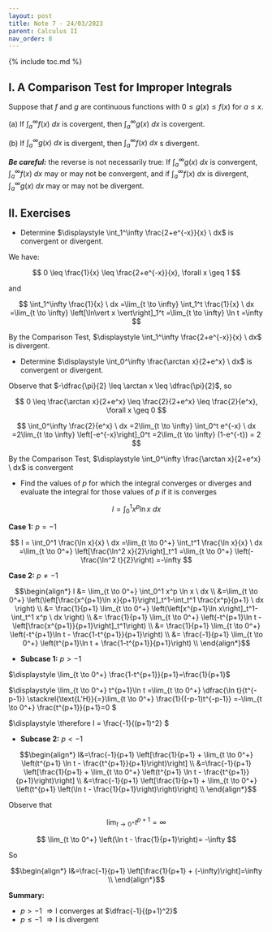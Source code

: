 ```yaml
---
layout: post
title: Note 7 - 24/03/2023
parent: Calculus II
nav_order: 8
---
```


{% include toc.md %}

## I. A Comparison Test for Improper Integrals

Suppose that $f$ and $g$ are continuous functions with $0 \leq g(x) \leq f(x)$ for $a \leq x$.

(a) If $\int_a^\infty f(x) \ dx$ is covergent, then $\int_a^\infty g(x) \ dx$ is covergent.

(b) If $\int_a^\infty g(x) \ dx$ is divergent, then $\int_a^\infty f(x) \ dx$ s divergent.

_**Be careful:**_ the reverse is not necessarily true: If $\int_a^\infty g(x) \ dx$ is convergent, $\int_a^\infty f(x) \ dx$ may or may not be convergent, and if $\int_a^\infty f(x) \ dx$ is divergent, $\int_a^\infty g(x) \ dx$ may or may not be divergent.

## II. Exercises

* Determine $\displaystyle \int_1^\infty \frac{2+e^{-x}}{x} \ dx$ is convergent or divergent.
  
We have:

$$
0 \leq \frac{1}{x} \leq \frac{2+e^{-x}}{x}, \forall x \geq 1
$$

and

$$
\int_1^\infty \frac{1}{x} \ dx
=\lim_{t \to \infty} \int_1^t \frac{1}{x} \ dx
=\lim_{t \to \infty} \left[\ln\vert x \vert\right]_1^t
=\lim_{t \to \infty} \ln t
=\infty
$$

By the Comparison Test, $\displaystyle \int_1^\infty \frac{2+e^{-x}}{x} \ dx$ is divergent.

* Determine $\displaystyle \int_0^\infty \frac{\arctan x}{2+e^x} \ dx$ is convergent or divergent.
  
Observe that $-\dfrac{\pi}{2} \leq \arctan x \leq \dfrac{\pi}{2}$, so

$$
0 \leq \frac{\arctan x}{2+e^x} \leq \frac{2}{2+e^x} \leq \frac{2}{e^x}, \forall x \geq 0
$$

$$
\int_0^\infty \frac{2}{e^x} \ dx
=2\lim_{t \to \infty} \int_0^t e^{-x} \ dx
=2\lim_{t \to \infty} \left[-e^{-x}\right]_0^t
=2\lim_{t \to \infty} (1-e^{-t}) = 2
$$

By the Comparison Test, $\displaystyle \int_0^\infty \frac{\arctan x}{2+e^x} \ dx$ is convergent

* Find the values of $p$ for which the integral converges or diverges and evaluate the integral for those values of $p$ if it is converges

$$
I = \int_0^1 x^p \ln x \ dx
$$

**Case 1:** $p=-1$

$$
I = \int_0^1 \frac{\ln x}{x} \ dx
=\lim_{t \to 0^+} \int_t^1 \frac{\ln x}{x} \ dx
=\lim_{t \to 0^+} \left[\frac{\ln^2 x}{2}\right]_t^1
=\lim_{t \to 0^+} \left(-\frac{\ln^2 t}{2}\right)
=-\infty
$$

**Case 2:** $p \neq -1$

$$\begin{align*}
I &= \lim_{t \to 0^+} \int_0^1 x^p \ln x \ dx \\
&=\lim_{t \to 0^+} \left(\left[\frac{x^{p+1}\ln x}{p+1}\right]_t^1-\int_t^1 \frac{x^p}{p+1} \ dx \right) \\
&= \frac{1}{p+1} \lim_{t \to 0^+} \left(\left[x^{p+1}\ln x\right]_t^1-\int_t^1 x^p \ dx \right) \\
&= \frac{1}{p+1} \lim_{t \to 0^+} \left(-t^{p+1}\ln t -\left[\frac{x^{p+1}}{p+1}\right]_t^1\right) \\
&= \frac{1}{p+1} \lim_{t \to 0^+} \left(-t^{p+1}\ln t - \frac{1-t^{p+1}}{p+1}\right) \\
&= \frac{-1}{p+1} \lim_{t \to 0^+} \left(t^{p+1}\ln t + \frac{1-t^{p+1}}{p+1}\right) \\
\end{align*}$$

* **Subcase 1:** $p>-1$

$\displaystyle \lim_{t \to 0^+} \frac{1-t^{p+1}}{p+1}=\frac{1}{p+1}$

$\displaystyle
\lim_{t \to 0^+} t^{p+1}\ln t
=\lim_{t \to 0^+} \dfrac{\ln t}{t^{-p-1}}
\stackrel{\text{L'H}}{=}\lim_{t \to 0^+} \frac{1}{(-p-1)t^{-p-1}}
=-\lim_{t \to 0^+} \frac{t^{p+1}}{p+1}=0
$

$\displaystyle
\therefore I = \frac{-1}{(p+1)^2}
$

* **Subcase 2:** $p<-1$

$$\begin{align*}
I&=\frac{-1}{p+1} \left[\frac{1}{p+1} + \lim_{t \to 0^+} \left(t^{p+1} \ln t - \frac{t^{p+1}}{p+1}\right)\right] \\
&=\frac{-1}{p+1} \left[\frac{1}{p+1} + \lim_{t \to 0^+} \left(t^{p+1} \ln t - \frac{t^{p+1}}{p+1}\right)\right] \\
&=\frac{-1}{p+1} \left[\frac{1}{p+1} + \lim_{t \to 0^+} \left(t^{p+1} \left(\ln t - \frac{1}{p+1}\right)\right)\right] \\
\end{align*}$$

Observe that

$$
\lim_{t \to 0^+} t^{p+1} = \infty
$$

$$
\lim_{t \to 0^+} \left(\ln t - \frac{1}{p+1}\right)= -\infty
$$

So

$$\begin{align*}
I&=\frac{-1}{p+1} \left[\frac{1}{p+1} + (-\infty)\right]=\infty \\
\end{align*}$$

**Summary:**

* $p>-1$ $\Rightarrow \mathrm{I}$ converges at $\dfrac{-1}{(p+1)^2}$
* $p \leq -1$ $\Rightarrow \mathrm{I}$ is divergent